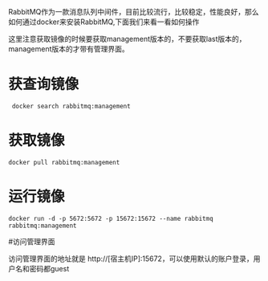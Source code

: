 RabbitMQ作为一款消息队列中间件，目前比较流行，比较稳定，性能良好，那么如何通过docker来安装RabbitMQ,下面我们来看一看如何操作

这里注意获取镜像的时候要获取management版本的，不要获取last版本的，management版本的才带有管理界面。
# 获查询镜像
~~~
 docker search rabbitmq:management
~~~

# 获取镜像
~~~
docker pull rabbitmq:management
~~~

# 运行镜像
~~~
docker run -d -p 5672:5672 -p 15672:15672 --name rabbitmq rabbitmq:management
~~~

#访问管理界面

访问管理界面的地址就是 http://[宿主机IP]:15672，可以使用默认的账户登录，用户名和密码都guest
